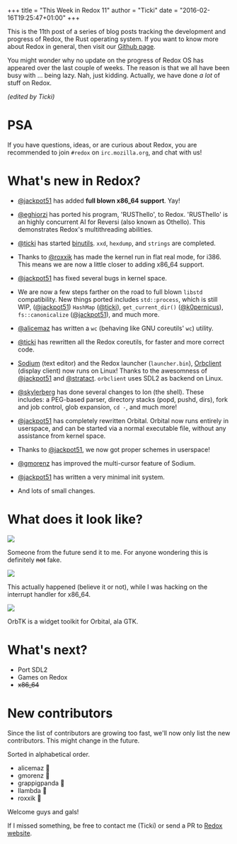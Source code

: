 +++
title = "This Week in Redox 11"
author = "Ticki"
date = "2016-02-16T19:25:47+01:00"
+++

This is the 11th post of a series of blog posts tracking the development and progress of Redox, the Rust operating system. If you want to know more about Redox in general, then visit our [Github page](https://github.com/redox-os/redox).

You might wonder why no update on the progress of Redox OS has appeared over the last couple of weeks. The reason is that we all have been busy with ... being lazy. Nah, just kidding. Actually, we have done _a lot_ of stuff on Redox.

*(edited by Ticki)*

# PSA
If you have  questions, ideas, or are curious about Redox, you are recommended to join `#redox` on `irc.mozilla.org`, and chat with us!

# What's new in Redox?


- [@jackpot51](https://github.com/jackpot51) has added **full blown x86_64 support**. Yay!

- [@eghiorzi](https://github.com/EGhiorzi) has ported his program, 'RUSThello', to Redox. 'RUSThello' is an highly concurrent AI for Reversi (also known as Othello). This demonstrates Redox's multithreading abilities.

- [@ticki](https://github.com/ticki) has started [binutils](https://github.com/redox-os/binutils). `xxd`, `hexdump`, and `strings` are completed.

- Thanks to [@roxxik](https://github.com/roxxik) has made the kernel run in flat real mode, for i386. This means we are now a little closer to adding x86_64 support.

- [@jackpot51](https://github.com/jackpot51) has fixed several bugs in kernel space.

- We are now a few steps farther on the road to full blown `libstd` compatibility. New things ported includes `std::process`, which is still WIP, ([@jackpot51](https://github.com/jackpot51)) `HashMap` ([@ticki](https://github.com/ticki)), `get_current_dir()` ([@k0pernicus](https://github.com/k0pernicus)), `fs::canonicalize` ([@jackpot51](https://github.com/jackpot51)), and much more.

- [@alicemaz](https://github.com/alicemaz) has written a `wc` (behaving like GNU coreutils' `wc`) utility.

- [@ticki](https://github.com/ticki) has rewritten all the Redox coreutils, for faster and more correct code.

- [Sodium](https://github.com/redox-os/sodium) (text editor) and the Redox launcher (`launcher.bin`), [Orbclient](https://github.com/redox-os/orbclient) (display client) now runs on Linux! Thanks to the awesomness of [@jackpot51](https://github.com/jackpot51) and [@stratact](https://github.com/stratact). `orbclient` uses SDL2 as backend on Linux.

- [@skylerberg](https://github.com/skylerberg) has done several changes to Ion (the shell). These includes: a PEG-based parser, directory stacks (popd, pushd, dirs), fork and job control, glob expansion, `cd -`, and much more!

- [@jackpot51](https://github.com/jackpot51) has completely rewritten Orbital. Orbital now runs entirely in userspace, and can be started via a normal executable file, without any assistance from kernel space.

- Thanks to [@jackpot51](https://github.com/jackpot51), we now got proper schemes in userspace!

- [@gmorenz](https://github.com/gmorenz) has improved the multi-cursor feature of Sodium.

- [@jackpot51](https://github.com/jackpot51) has written a very minimal init system.

- And lots of small changes.


# What does it look like?

<img class="img-responsive" src="https://raw.githubusercontent.com/redox-os/redox/a898dc852020b0ab3c242e72434a1cffaca41a44/img/fun/tablet.jpg"/>

Someone from the future send it to me. For anyone wondering this is definitely ~~not~~ fake.

<img class="img-responsive" src="https://chat.redox-os.org/api/v1/files/get/bxx4kh6hui8oxrkks5tb8uupcr/moin5cozg3ngicr3ogtjkm5auc/bsfh85nppbd58d6cscrehemfmh/redox-on-acid.png?d={%22filename%22%3A%22bsfh85nppbd58d6cscrehemfmh%2Fredox-on-acid.png%22%2C%22time%22%3A%221455645597957%22}&h=%242a%2410%24Gz05tGmkg9bTc6LsECAHYe4UXPei.l8AzQj.Alne.DdAn4RHuEnA2&t=zoa4meoqjbbcdju9ghd7745phe"/>

This actually happened (believe it or not), while I was hacking on the interrupt handler for x86_64.

<img class="img-responsive" src="https://chat.redox-os.org/api/v1/files/get/yse6yo5p17n83e735dgumsoese/6izutbttt3fhmqxrbihouu6i1c/bkr6ywkykin38nqtqxm8c38i3r/orbtk.png?d={%22filename%22%3A%22bkr6ywkykin38nqtqxm8c38i3r%2Forbtk.png%22%2C%22time%22%3A%221455654612603%22}&h=%242a%2410%24lsMQ.WYUABV07y2PzEH7Nu%2FNpTPjeuIEdQXRbw4TGcnkmDwIb4W5.&t=zoa4meoqjbbcdju9ghd7745phe"/>

OrbTK is a widget toolkit for Orbital, ala GTK.


# What's next?

- Port SDL2
- Games on Redox
- ~~x86_64~~

# New contributors

Since the list of contributors are growing too fast, we'll now only list the new contributors. This might change in the future.

Sorted in alphabetical order.

- alicemaz 🎂
- gmorenz 🎂
- grappigpanda 🎂
- llambda 🎂
- roxxik 🎂

Welcome guys and gals!


If I missed something, be free to contact me (Ticki) or send a PR to [Redox website](https://github.com/redox-os/website).
